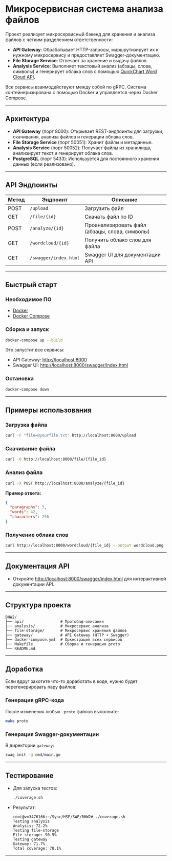# Микросервисная система анализа файлов

Проект реализует микросервисный бэкенд для хранения и анализа файлов с чётким разделением ответственности:

- **API Gateway**: Обрабатывает HTTP-запросы, маршрутизирует их к нужному микросервису и предоставляет Swagger-документацию.
- **File Storage Service**: Отвечает за хранение и выдачу файлов.
- **Analysis Service**: Выполняет текстовый анализ (абзацы, слова, символы) и генерирует облака слов с помощью [QuickChart Word Cloud API](https://quickchart.io/documentation/word-cloud-api/).

Все сервисы взаимодействуют между собой по gRPC. Система контейнеризирована с помощью Docker и управляется через Docker Compose.

---

## Архитектура

- **API Gateway** (порт 8000): Открывает REST-эндпоинты для загрузки, скачивания, анализа файлов и генерации облака слов.
- **File Storage Service** (порт 50051): Хранит файлы и метаданные.
- **Analysis Service** (порт 50052): Получает файлы из хранилища, анализирует текст и генерирует облака слов.
- **PostgreSQL** (порт 5433): Используется для постоянного хранения данных (если реализовано).

---

## API Эндпоинты

| Метод | Эндпоинт                | Описание                                      |
|-------|-------------------------|-----------------------------------------------|
| POST  | `/upload`               | Загрузить файл                                |
| GET   | `/file/{id}`            | Скачать файл по ID                            |
| POST  | `/analyze/{id}`         | Проанализировать файл (абзацы, слова, символы)|
| GET   | `/wordcloud/{id}`       | Получить облако слов для файла                |
| GET   | `/swagger/index.html`   | Swagger UI для документации API               |

---

## Быстрый старт

### Необходимое ПО

- [Docker](https://www.docker.com/get-started)
- [Docker Compose](https://docs.docker.com/compose/)

### Сборка и запуск

```sh
docker-compose up --build
```

Это запустит все сервисы:  
- API Gateway: [http://localhost:8000](http://localhost:8000)
- Swagger UI: [http://localhost:8000/swagger/index.html](http://localhost:8000/swagger/index.html)

### Остановка

```sh
docker-compose down
```

---

## Примеры использования

### Загрузка файла

```bash
curl -F "file=@yourfile.txt" http://localhost:8000/upload
```

### Скачивание файла

```bash
curl -O http://localhost:8000/file/{file_id}
```

### Анализ файла

```bash
curl -X POST http://localhost:8000/analyze/{file_id}
```

**Пример ответа:**
```json
{
  "paragraphs": 3,
  "words": 42,
  "characters": 256
}
```

### Получение облака слов

```bash
curl http://localhost:8000/wordcloud/{file_id} --output wordcloud.png
```

---

## Документация API

- Откройте [http://localhost:8000/swagger/index.html](http://localhost:8000/swagger/index.html) для интерактивной документации API.

---

## Структура проекта

```
BHW2/
├── api/                # Протобаф-описания
├── analysis/           # Микросервис анализа
├── file-storage/       # Микросервис хранения файлов
├── gateway/            # API Gateway (HTTP + Swagger)
├── docker-compose.yml  # Оркестрация всех сервисов
├── Makefile            # Сборка и генерация proto
└── README.md
```

---

## Доработка

Если вдруг захотите что-то доработать в коде, нужно будет перегенерировать пару файлов:

### Генерация gRPC-кода

После изменения любых `.proto` файлов выполните:

```sh
make proto
```

### Генерация Swagger-документации

В директории `gateway`:

```sh
swag init -g cmd/main.go
```

---

## Тестирование

- Для запуска тестов:
  ```sh
  ./coverage.sh
  ```

- Результат:
  ```
  root@vm3476166:~/Sync/HSE/SWE/BHW2# ./coverage.sh 
  Testing analysis
  Analysis: 72.2%
  Testing file-storage
  File-storage: 90.5%
  Testing gateway
  Gateway: 71.7%
  Total coverage: 78.1%
  ```
---